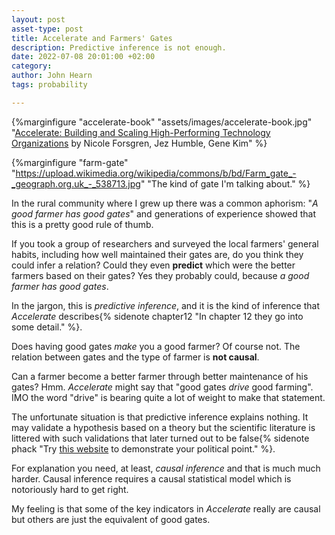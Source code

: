 ```yaml
---
layout: post
asset-type: post
title: Accelerate and Farmers' Gates
description: Predictive inference is not enough.
date: 2022-07-08 20:01:00 +02:00
category: 
author: John Hearn
tags: probability

---
```


{%marginfigure "accelerate-book" "assets/images/accelerate-book.jpg" "[Accelerate: Building and Scaling High-Performing Technology Organizations](https://www.goodreads.com/book/show/35747076-accelerate) by Nicole Forsgren, Jez Humble, Gene Kim" %}

{%marginfigure "farm-gate" "https://upload.wikimedia.org/wikipedia/commons/b/bd/Farm_gate_-_geograph.org.uk_-_538713.jpg" "The kind of gate I'm talking about."  %}

In the rural community where I grew up there was a common aphorism: "*A good farmer has good gates*" and generations of experience showed that this is a pretty good rule of thumb. 

If you took a group of researchers and surveyed the local farmers' general habits, including how well maintained their gates are, do you think they could infer a relation? Could they even **predict** which were the better farmers based on their gates? Yes they probably could, because *a good farmer has good gates*.

In the jargon, this is *predictive inference*, and it is the kind of inference that _Accelerate_ describes{% sidenote chapter12 "In chapter 12 they go into some detail." %}.

Does having good gates *make* you a good farmer? Of course not. The relation between gates and the type of farmer is **not causal**.

Can a farmer become a better farmer through better maintenance of his gates? Hmm. _Accelerate_ might say that "good gates _drive_ good farming". IMO the word "drive" is bearing quite a lot of weight to make that statement.

The unfortunate situation is that predictive inference explains nothing. It may validate a hypothesis based on a theory but the scientific literature is littered with such validations that later turned out to be false{% sidenote phack "Try [this website](https://projects.fivethirtyeight.com/p-hacking/) to demonstrate your political point." %}. 

For explanation you need, at least, *causal inference* and that is much much harder. Causal inference requires a causal statistical model which is notoriously hard to get right.

My feeling is that some of the key indicators in _Accelerate_ really are causal but others are just the equivalent of good gates.

